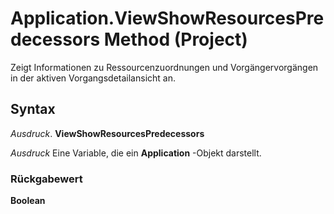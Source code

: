 
# Application.ViewShowResourcesPredecessors Method (Project)

Zeigt Informationen zu Ressourcenzuordnungen und Vorgängervorgängen in der aktiven Vorgangsdetailansicht an.


## Syntax

 _Ausdruck_. **ViewShowResourcesPredecessors**

 _Ausdruck_ Eine Variable, die ein **Application** -Objekt darstellt.


### Rückgabewert

 **Boolean**

